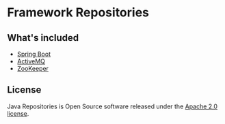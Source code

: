 # Framework Repositories

## What's included
- [Spring Boot](spring-boot/README.md)
- [ActiveMQ](activemq/README.md)
- [ZooKeeper](zookeeper/README.md)

## License
Java Repositories is Open Source software released under the [Apache 2.0 license](http://www.apache.org/licenses/LICENSE-2.0.html).
